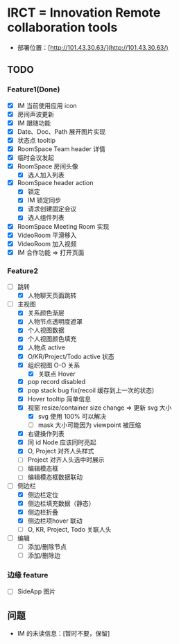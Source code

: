 # IRCT = Innovation Remote collaboration tools

- 部署位置：[http://101.43.30.63/](http://101.43.30.63/)

## TODO

### Feature1(Done)

- [x] IM 当前使用应用 icon
- [x] 房间声波更新
- [x] IM 跟随功能
- [x] Date、Doc、Path 展开图片实现
- [x] 状态点 tooltip
- [x] RoomSpace Team header 详情
- [x] 临时会议发起
- [x] RoomSpace 房间头像
  - [x] 选人加入列表
- [x] RoomSpace header action
  - [x] 锁定
  - [x] IM 锁定同步
  - [x] 请求创建固定会议
  - [x] 选人组件列表
- [x] RoomSpace Meeting Room 实现
- [x] VideoRoom 平滑移入
- [x] VideoRoom 加入视频
- [x] IM 合作功能 => 打开页面

### Feature2

- [ ] 跳转
  - [x] 人物聊天页面跳转
- [ ] 主视图
  - [x] 关系颜色渐层
  - [x] 人物节点透明度遮罩
  - [x] 个人视图数据
  - [x] 个人视图颜色填充
  - [x] 人物点 active
  - [x] O/KR/Project/Todo active 状态
  - [x] 组织视图 O-O 关系
    - [x] 关联点 Hover
  - [x] pop record disabled
  - [x] pop stack bug fix(recoil 缓存到上一次的状态)
  - [x] Hover tooltip 简单信息
  - [x] 视窗 resize/container size change => 更新 svg 大小
    - [x] svg 使用 100% 可以解决
    - [ ] mask 大小可能因为 viewpoint 被压缩
  - [x] 右键操作列表
  - [x] 同 id Node 应该同时亮起
  - [x] O, Project 对齐人头样式
  - [ ] Project 对齐人头选中时展示
  - [ ] 编辑模态框
  - [ ] 编辑模态框数据联动
- [ ] 侧边栏
  - [x] 侧边栏定位
  - [x] 侧边栏填充数据（静态）
  - [x] 侧边栏折叠
  - [x] 侧边栏项hover 联动
  - [ ] O, KR, Project, Todo 关联人头
- [ ] 编辑
  - [ ] 添加/删除节点
  - [ ] 添加/删除边

### 边缘 feature

- [ ] SideApp 图片

## 问题

- IM 的未读信息：\[暂时不要，保留\]

